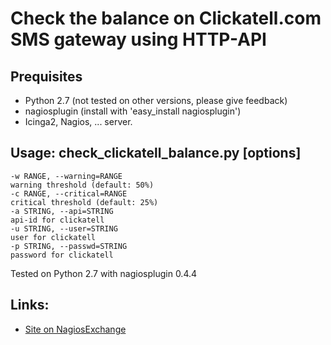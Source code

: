 # Check the balance on Clickatell.com SMS gateway using HTTP-API

## Prequisites

* Python 2.7 (not tested on other versions, please give feedback)
* nagiosplugin (install with 'easy_install nagiosplugin')
* Icinga2, Nagios, ... server.

## Usage: check_clickatell_balance.py [options] 

```
-w RANGE, --warning=RANGE 
warning threshold (default: 50%) 
-c RANGE, --critical=RANGE 
critical threshold (default: 25%) 
-a STRING, --api=STRING 
api-id for clickatell 
-u STRING, --user=STRING 
user for clickatell 
-p STRING, --passwd=STRING 
password for clickatell 
```

Tested on Python 2.7 with nagiosplugin 0.4.4

## Links:

* [Site on NagiosExchange](https://exchange.nagios.org/directory/Addons/Active-Checks/check_clickatell_balance)

